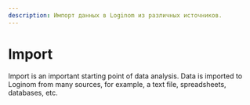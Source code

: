 ```yaml
---
description: Импорт данных в Loginom из различных источников.
---
```

# Import

Import is an important starting point of data analysis. Data is imported to Loginom from many sources, for example, a text file, spreadsheets, databases, etc.
